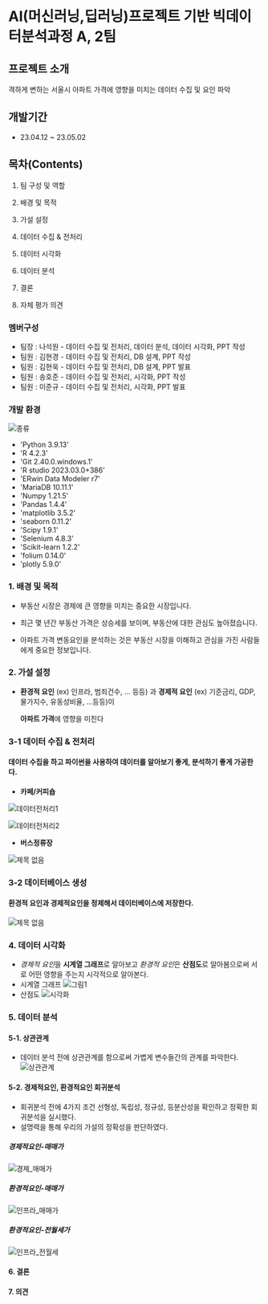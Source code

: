 # AI(머신러닝,딥러닝)프로젝트 기반 빅데이터분석과정 A, 2팀

## 프로젝트 소개
격하게 변하는 서울시 아파트 가격에 영향을 미치는 데이터 수집 및 요인 파악
## 개발기간
* 23.04.12 ~ 23.05.02

## 목차(Contents)

01. 팀 구성 및 역할

02. 배경 및 목적

03. 가설 설정

04. 데이터 수집 & 전처리

05. 데이터 시각화

06. 데이터 분석

07. 결론

08. 자체 평가 의견

### 멤버구성
 - 팀장 : 나석원 - 데이터 수집 및 전처리, 데이터 분석, 데이터 시각화, PPT 작성
 - 팀원 : 김현경 - 데이터 수집 및 전처리, DB 설계, PPT 작성
 - 팀원 : 김현욱 - 데이터 수집 및 전처리, DB 설계, PPT 발표
 - 팀원 : 송호준 - 데이터 수집 및 전처리, 시각화, PPT 작성
 - 팀원 : 이준규 - 데이터 수집 및 전처리, 시각화, PPT 발표

### 개발 환경

![종류](https://user-images.githubusercontent.com/127808906/235382737-7daa8bf7-ba0c-412b-932c-e3852eb71dbc.png)

- 'Python 3.9.13'
- 'R 4.2.3'
- 'Git 2.40.0.windows.1'
- 'R studio 2023.03.0+386'
- 'ERwin Data Modeler r7'
- 'MariaDB 10.11.1'
- 'Numpy 1.21.5'
- 'Pandas 1.4.4'
- 'matplotlib 3.5.2'
- 'seaborn 0.11.2'
- 'Scipy 1.9.1'
- 'Selenium 4.8.3'
- 'Scikit-learn 1.2.2'
- 'folium 0.14.0'
- 'plotly 5.9.0'

### 1. 배경 및 목적
- 부동산 시장은 경제에 큰 영향을 미치는 중요한 시장입니다.

- 최근 몇 년간 부동산 가격은 상승세를 보이며, 부동산에 대한 관심도 높아졌습니다.

- 아파트 가격 변동요인을 분석하는 것은 부동산 시장을 이해하고 관심을 가진 사람들에게 중요한 정보입니다.

### 2. 가설 설정

- **환경적 요인** (ex) 인프라, 범죄건수, ... 등등) 과 **경제적 요인** (ex) 기준금리, GDP, 물가지수, 유동성비율, ...등등)이

     **아파트 가격**에 영향을 미친다

### 3-1 데이터 수집 & 전처리

#### 데이터 수집을 하고 **파이썬**을 사용하여 데이터를 알아보기 좋게, 분석하기 좋게 가공한다.

- **카페/커피숍**

![데이터전처리1](https://user-images.githubusercontent.com/127808906/235382251-1de5ded9-b543-4fef-a986-cc31fb3cf39c.png)

![데이터전처리2](https://user-images.githubusercontent.com/127808906/235382263-915a3ca8-bba1-46a0-b944-936fd212c0d9.png)

- **버스정류장**

![제목 없음](https://user-images.githubusercontent.com/127808906/235401934-17fed4b5-5237-4eb1-8761-8fef8e410db0.png)

### 3-2 데이터베이스 생성
#### 환경적 요인과 경제적요인을 정제해서 데이터베이스에 저장한다.
![제목 없음](https://user-images.githubusercontent.com/127808906/235381834-59ce0bfa-e78b-4c6c-bd78-e0b45b3a267e.png)


### 4. 데이터 시각화
- *경제적 요인*을 **시계열 그래프**로 알아보고 *환경적 요인*은 **산점도**로 알아봄으로써 서로 어떤 영향을 주는지 시각적으로 알아본다.
- 시계열 그래프
![그림1](https://user-images.githubusercontent.com/127808906/235381781-f1819a41-70c3-4081-8474-11c3ce04e250.png)
- 산점도
![시각화](https://user-images.githubusercontent.com/127808906/235383471-19c0b45f-da6b-498c-817a-d7974835ab27.png)

### 5. 데이터 분석
#### 5-1. 상관관계
- 데이터 분석 전에 상관관계를 함으로써 가볍게 변수들간의 관계를 파악한다.
![상관관계](https://user-images.githubusercontent.com/127808906/235382640-4c0b5953-45e3-491e-9763-b3adf14065f5.png)

#### 5-2. 경제적요인, 환경적요인 회귀분석

- 회귀분석 전에 4가지 조건 선형성, 독립성, 정규성, 등분산성을 확인하고 정확한 회귀분석을 실시했다.
- 설명력을 통해 우리의 가설의 정확성을 판단하였다.

##### 경제적요인-매매가

![경제_매매가](https://user-images.githubusercontent.com/129472378/235405113-740266c9-beab-4117-a586-90a8762a472b.PNG)


##### 환경적요인-매매가

![인프라_매매가](https://user-images.githubusercontent.com/129472378/235405133-b2cd196f-2580-4bc1-8751-56db4be9b864.PNG)


##### 환경적요인-전월세가
![인프라_전월세](https://user-images.githubusercontent.com/129472378/235405164-574f6e31-4477-4bd1-a33b-f1fe99e2900a.PNG)

#### 6. 결론

#### 7. 의견





